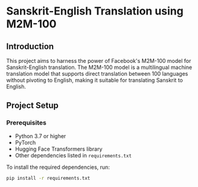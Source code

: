 # Sanskrit-English Translation using M2M-100

## Introduction
This project aims to harness the power of Facebook's M2M-100 model for Sanskrit-English translation. The M2M-100 model is a multilingual machine translation model that supports direct translation between 100 languages without pivoting to English, making it suitable for translating Sanskrit to English.

## Project Setup

### Prerequisites
- Python 3.7 or higher
- PyTorch
- Hugging Face Transformers library
- Other dependencies listed in `requirements.txt`

To install the required dependencies, run:
```bash
pip install -r requirements.txt
